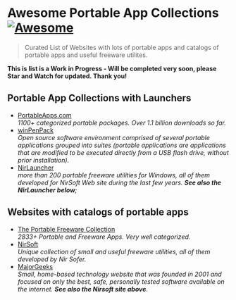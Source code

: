 # Awesome Portable App Collections [![Awesome](https://cdn.rawgit.com/sindresorhus/awesome/d7305f38d29fed78fa85652e3a63e154dd8e8829/media/badge.svg)](https://github.com/sindresorhus/awesome)

> Curated List of Websites with lots of portable apps and catalogs of portable apps and useful freeware utilites.

**This is list is a <strong>Work in Progress</strong> - Will be completed very soon, please Star and Watch for updated. Thank you!**

## Portable App Collections with Launchers
* [PortableApps.com](https://portableapps.com/) <br>
  *1100+ categorized portable packages. Over 1.1 billion downloads so far.*
* [winPenPack](https://www.winpenpack.com/) <br>
  *Open source software environment comprised of several portable applications grouped into suites (portable applications are applications that are modified to be executed directly from a USB flash drive, without prior installation).*
* [NirLauncher](https://launcher.nirsoft.net/) <br>
  *more than 200 portable freeware utilities for Windows, all of them developed for NirSoft Web site during the last few years. <strong>See also the NirLauncher below</strong>;*

## Websites with catalogs of portable apps
* [The Portable Freeware Collection](https://www.portablefreeware.com/) <br>
  *2833+ Portable and Freeware Apps. Very well categorized.*
* [NirSoft](https://www.nirsoft.net/) <br>
  *Unique collection of small and useful freeware utilities, all of them developed by Nir Sofer.*
* [MajorGeeks](https://www.majorgeeks.com/) <br>
  *Small, home-based technology website that was founded in 2001 and focused on only the best, safe, personally tested software available on the internet. <strong>See also the Nirsoft site above</strong>.*

